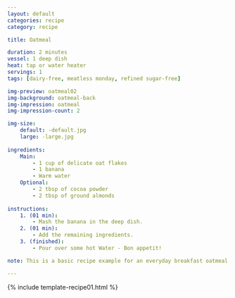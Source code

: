 ```yaml
---
layout: default
categories: recipe
category: recipe

title: Oatmeal

duration: 2 minutes
vessel: 1 deep dish
heat: tap or water heater
servings: 1
tags: [dairy-free, meatless monday, refined sugar-free]

img-preview: oatmeal02
img-background: oatmeal-back
img-impression: oatmeal
img-impression-count: 2

img-size:
    default: -default.jpg
    large: -large.jpg
    
ingredients:
    Main:
        - 1 cup of delicate oat flakes
        - 1 banana
        - Warm water
    Optional:
        - 2 tbsp of cocoa powder
        - 2 tbsp of ground almonds
  
instructions:
    1. (01 min): 
        - Mash the banana in the deep dish.
    2. (01 min): 
        - Add the remaining ingredients.
    3. (finished): 
        - Pour over some hot Water - Bon appetit!

note: This is a basic recipe example for an everyday breakfast oatmeal. The banana provides a naturally slight sweetness and the almonds valuable fats and proteins. The cocoa supplements with intense flavor and superfood character. Try using grated coconut instead of ground almonds or cinnamon instead of cocoa powder.

---
```

<!--more-->

{% include template-recipe01.html %}


